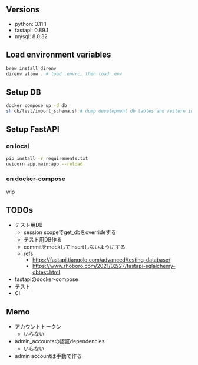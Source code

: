 ## Versions
- python: 3.11.1
- fastapi: 0.89.1
- mysql: 8.0.32

## Load environment variables
```sh
brew install direnv
direnv allow . # load .envrc, then load .env
```

## Setup DB
```sh
docker compose up -d db
sh db/test/import_schema.sh # dump development db tables and restore into test db
```

## Setup FastAPI
### on local
```sh
pip install -r requirements.txt
uvicorn app.main:app --reload
```

### on docker-compose
wip

## TODOs
- テスト用DB
  - session scopeでget_dbをoverrideする
  - テスト用DB作る
  - commitをmockしてinsertしないようにする
  - refs
    - https://fastapi.tiangolo.com/advanced/testing-database/
    - https://www.rhoboro.com/2021/02/27/fastapi-sqlalchemy-dbtest.html
- fastapiのdocker-compose
- テスト
- CI

## Memo
- アカウントトークン
  - いらない
- admin_accountsの認証dependencies
  - いらない
- admin accountは手動で作る
